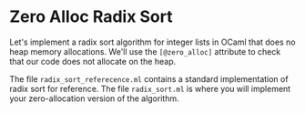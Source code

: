 # Zero Alloc Radix Sort

Let's implement a radix sort algorithm for integer lists in OCaml that does no
heap memory allocations. We'll use the `[@zero_alloc]` attribute to check that
our code does not allocate on the heap.

The file `radix_sort_referecence.ml` contains a standard implementation of radix sort for reference.
The file `radix_sort.ml` is where you will implement your
zero-allocation version of the algorithm.
